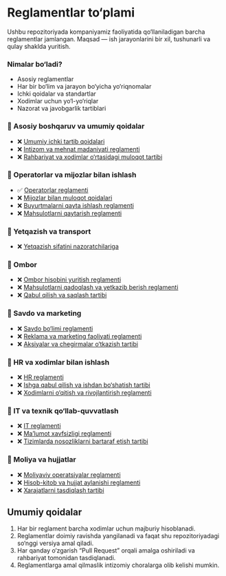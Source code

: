 # Reglamentlar to‘plami

Ushbu repozitoriyada kompaniyamiz faoliyatida qo‘llaniladigan barcha reglamentlar jamlangan. Maqsad — ish jarayonlarini bir xil, tushunarli va qulay shaklda yuritish.

### Nimalar bo‘ladi?
- Asosiy reglamentlar
- Har bir bo‘lim va jarayon bo‘yicha yo‘riqnomalar
- Ichki qoidalar va standartlar
- Xodimlar uchun yo‘l-yo‘riqlar
- Nazorat va javobgarlik tartiblari

### 📌 Asosiy boshqaruv va umumiy qoidalar
- ❌ [Umumiy ichki tartib qoidalari](reglaments/umumiy_tartib.md)
- ❌ [Intizom va mehnat madaniyati reglamenti](reglaments/intizom_mehnat_madaniyati.md)
- ❌ [Rahbariyat va xodimlar o‘rtasidagi muloqot tartibi](reglaments/rahbariyat_muloqot_tartibi.md)

### 📌 Operatorlar va mijozlar bilan ishlash
- ✅ [Operatorlar reglamenti](reglaments/operators.md)
- ❌ [Mijozlar bilan muloqot qoidalari](reglaments/mijozlar_muloqot_qoidalari.md)
- ❌ [Buyurtmalarni qayta ishlash reglamenti](reglaments/buyurtmalar_qayta_ishlash.md)
- ❌ [Mahsulotlarni qaytarish reglamenti](reglaments/qaytarish_reglamenti.md)

### 📌 Yetqazish va transport
- ❌ [Yetqazish sifatini nazoratchilariga](reglaments/yetqazish_sifatini_nazorati.md)

### 📌 Ombor
- ❌ [Ombor hisobini yuritish reglamenti](reglaments/ombor_hisobi.md)
- ❌ [Mahsulotlarni qadoqlash va yetkazib berish reglamenti](reglaments/qadoqlash_va_yetkazib_berish.md)
- ❌ [Qabul qilish va saqlash tartibi](reglaments/qabul_qilish_va_saqlash.md)

### 📌 Savdo va marketing
- ❌ [Savdo bo‘limi reglamenti](reglaments/savdo_bolim_reglamenti.md)
- ❌ [Reklama va marketing faoliyati reglamenti](reglaments/reklama_marketing_faoliyati.md)
- ❌ [Aksiyalar va chegirmalar o‘tkazish tartibi](reglaments/aksiyalar_va_chegirmalar.md)

### 📌 HR va xodimlar bilan ishlash
- ❌ [HR reglamenti](reglaments/hr_reglament.md)
- ❌ [Ishga qabul qilish va ishdan bo‘shatish tartibi](reglaments/ishga_qabul_va_boshatish.md)
- ❌ [Xodimlarni o‘qitish va rivojlantirish reglamenti](reglaments/xodimlarni_oqitish_va_rivojlantirish.md)

### 📌 IT va texnik qo‘llab-quvvatlash
- ❌ [IT reglamenti](reglaments/it_reglament.md)
- ❌ [Ma’lumot xavfsizligi reglamenti](reglaments/malumot_xavfsizligi.md)
- ❌ [Tizimlarda nosozliklarni bartaraf etish tartibi](reglaments/tizim_nosozlik_bartaraf.md)

### 📌 Moliya va hujjatlar
- ❌ [Moliyaviy operatsiyalar reglamenti](reglaments/moliya_reglament.md)
- ❌ [Hisob-kitob va hujjat aylanishi reglamenti](reglaments/hisob_kitob_va_hujjat_aylanishi.md)
- ❌ [Xarajatlarni tasdiqlash tartibi](reglaments/xarajatlarni_tasdiqlash.md)

## Umumiy qoidalar
1. Har bir reglament barcha xodimlar uchun majburiy hisoblanadi.  
2. Reglamentlar doimiy ravishda yangilanadi va faqat shu repozitoriyadagi so‘nggi versiya amal qiladi.  
3. Har qanday o‘zgarish “Pull Request” orqali amalga oshiriladi va rahbariyat tomonidan tasdiqlanadi.  
4. Reglamentlarga amal qilmaslik intizomiy choralarga olib kelishi mumkin.  
